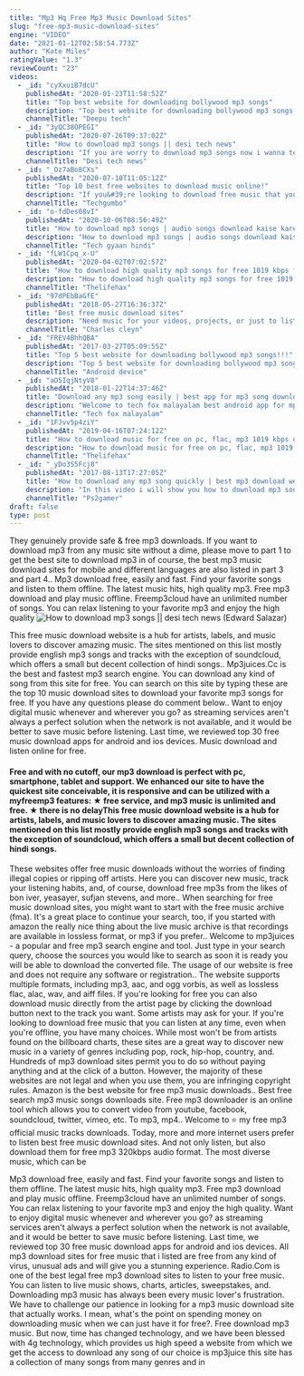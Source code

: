 ```yaml
---
title: "Mp3 Hq Free Mp3 Music Download Sites"
slug: "free-mp3-music-download-sites"
engine: "VIDEO"
date: "2021-01-12T02:58:54.773Z"
author: "Kate Miles"
ratingValue: "1.3"
reviewCount: "23"
videos:
  - _id: "cyXxuiB7dcU"
    publishedAt: "2020-01-23T11:58:52Z"
    title: "Top best website for downloading bollywood mp3 songs"
    description: "Top best website for downloading bollywood mp3 songs namaskaar dosto deepu tech me aapka swagat hai share support and subscribe dosto aap"
    channelTitle: "Deepu tech"
  - _id: "3yQC38OPEGI"
    publishedAt: "2020-07-26T09:37:02Z"
    title: "How to download mp3 songs || desi tech news"
    description: "If you are worry to download mp3 songs now i wanna tell you how to download free mp3 songs on android? mp3 download. You can download mp3 music"
    channelTitle: "Desi tech news"
  - _id: "_Oz7aBo8CXs"
    publishedAt: "2020-07-10T11:05:12Z"
    title: "Top 10 best free websites to download music online!"
    description: "If you&#39;re looking to download free music that you can listen at any time, even when you&#39;re offline, you have many choices. In this video, i&#39;ll show you 10 of the"
    channelTitle: "Techgumbo"
  - _id: "o-fdDes08vI"
    publishedAt: "2020-10-06T08:56:49Z"
    title: "How to download mp3 songs | audio songs download kaise kare? | phone se"
    description: "How to download mp3 songs | audio songs download kaise kare? | phone se namaskar dosto, mera naam hai kaushik tiwari aur aap dekh hai tech"
    channelTitle: "Tech gyaan hindi"
  - _id: "fLW1Cpq_x-U"
    publishedAt: "2020-04-02T07:02:57Z"
    title: "How to download high quality mp3 songs for free 1019 kbps flac insane quality"
    description: "How to download high quality mp3 songs for free 1019 kbps. Today in this video i have shown you guys how to download high quality mp3 songs for free."
    channelTitle: "Thelifehax"
  - _id: "97dPEbBaGfE"
    publishedAt: "2018-05-27T16:36:37Z"
    title: "Best free music download sites"
    description: "Need music for your videos, projects, or just to listen to? here is a free 30 day trial on epidemic sound⬇️ hope"
    channelTitle: "Charles cleyn"
  - _id: "FREV4BhhQBA"
    publishedAt: "2017-03-27T05:09:55Z"
    title: "Top 5 best website for downloading bollywood mp3 songs!!!"
    description: "Top 5 best website for downloading bollywood mp3 songs!!! for more information &amp; for any type of help please visit our website link::"
    channelTitle: "Android device"
  - _id: "aO5IqjNtyV0"
    publishedAt: "2018-01-22T14:37:46Z"
    title: "Download any mp3 song easily | best app for mp3 song download"
    description: "Welcome to tech fox malayalam best android app for mp3 song download nb : വീഡിയോയിൽ പറഞ്ഞിരിക്കുന്നവ ഡൗൺലോഡ്"
    channelTitle: "Tech fox malayalam"
  - _id: "1FJvv5p4ziY"
    publishedAt: "2019-04-16T07:24:12Z"
    title: "How to download music for free on pc, flac, mp3 1019 kbps quality insane"
    description: "How to download music for free on pc, flac, mp3 1019 kbps quality insane how to download music for free on pc. Enjoy using and download the"
    channelTitle: "Thelifehax"
  - _id: "_yDo3S5Fcj8"
    publishedAt: "2017-08-13T17:27:05Z"
    title: "How to download any mp3 song quickly | best mp3 download website |"
    description: "In this video i will show you how to download mp3 song quickly from best mp3 download website. For all playstation 2 games cheats, hacks, tricks and"
    channelTitle: "Ps2gamer"
draft: false
type: post
---
```


They genuinely provide safe &amp; free mp3 downloads. If you want to download mp3 from any music site without a dime, please move to part 1 to get the best site to download mp3 in of course, the best mp3 music download sites for mobile and different languages are also listed in part 3 and part 4.. Mp3 download free, easily and fast. Find your favorite songs and listen to them offline. The latest music hits, high quality mp3. Free mp3 download and play music offline. Freemp3cloud have an unlimited number of songs. You can relax listening to your favorite mp3 and enjoy the high quality
![How to download mp3 songs || desi tech news (Edward Salazar)](https://i.ytimg.com/vi/3yQC38OPEGI/hqdefault.jpg "How to download mp3 songs || desi tech news (Andre Owen)")

This free music download website is a hub for artists, labels, and music lovers to discover amazing music. The sites mentioned on this list mostly provide english mp3 songs and tracks with the exception of soundcloud, which offers a small but decent collection of hindi songs.. Mp3juices.Cc is the best and fastest mp3 search engine. You can download any kind of song from this site for free. You can search on this site by typing these are the top 10 music download sites to download your favorite mp3 songs for free. If you have any questions please do comment below.. Want to enjoy digital music whenever and wherever you go? as streaming services aren&#39;t always a perfect solution when the network is not available, and it would be better to save music before listening. Last time, we reviewed top 30 free music download apps for android and ios devices. Music download and listen online for free.
<!--inArticleAds-->

<!--galleryOne-->

#### Free and with no cutoff, our mp3 download is perfect with pc, smartphone, tablet and support. We enhanced our site to have the quickest site conceivable, it is responsive and can be utilized with a myfreemp3 features: ★ free service, and mp3 music is unlimited and free. ★ there is no delayThis free music download website is a hub for artists, labels, and music lovers to discover amazing music. The sites mentioned on this list mostly provide english mp3 songs and tracks with the exception of soundcloud, which offers a small but decent collection of hindi songs.
<!--inArticleAds-->

<!--galleryTwo-->

These websites offer free music downloads without the worries of finding illegal copies or ripping off artists. Here you can discover new music, track your listening habits, and, of course, download free mp3s from the likes of bon iver, yeasayer, sufjan stevens, and more.. When searching for free music download sites, you might want to start with the free music archive (fma). It&#39;s a great place to continue your search, too, if you started with amazon the really nice thing about the live music archive is that recordings are available in lossless format, or mp3 if you prefer.. Welcome to mp3juices - a popular and free mp3 search engine and tool. Just type in your search query, choose the sources you would like to search as soon it is ready you will be able to download the converted file. The usage of our website is free and does not require any software or registration.. The website supports multiple formats, including mp3, aac, and ogg vorbis, as well as lossless flac, alac, wav, and aiff files. If you&#39;re looking for free you can also download music directly from the artist page by clicking the download button next to the track you want. Some artists may ask for your. If you&#39;re looking to download free music that you can listen at any time, even when you&#39;re offline, you have many choices. While most won&#39;t be from artists found on the billboard charts, these sites are a great way to discover new music in a variety of genres including pop, rock, hip-hop, country, and. Hundreds of mp3 download sites permit you to do so without paying anything and at the click of a button. However, the majority of these websites are not legal and when you use them, you are infringing copyright rules. Amazon is the best website for free mp3 music downloads.. Best free search mp3 music songs downloads site. Free mp3 downloader is an online tool which allows you to convert video from youtube, facebook, soundcloud, twitter, vimeo, etc. To mp3, mp4.. Welcome to ⭐ my free mp3 official music tracks downloads. Today, more and more internet users prefer to listen best free music download sites. And not only listen, but also download them for free mp3 320kbps audio format. The most diverse music, which can be
<!--galleryThree-->

Mp3 download free, easily and fast. Find your favorite songs and listen to them offline. The latest music hits, high quality mp3. Free mp3 download and play music offline. Freemp3cloud have an unlimited number of songs. You can relax listening to your favorite mp3 and enjoy the high quality. Want to enjoy digital music whenever and wherever you go? as streaming services aren&#39;t always a perfect solution when the network is not available, and it would be better to save music before listening. Last time, we reviewed top 30 free music download apps for android and ios devices. All mp3 download sites for free music that i listed are free from any kind of virus, unusual ads and will give you a stunning experience. Radio.Com is one of the best legal free mp3 download sites to listen to your free music. You can listen to live music shows, charts, articles, sweepstakes, and. Downloading mp3 music has always been every music lover&#39;s frustration. We have to challenge our patience in looking for a mp3 music download site that actually works. I mean, what&#39;s the point on spending money on downloading music when we can just have it for free?. Free download mp3 music. But now, time has changed technology, and we have been blessed with 4g technology, which provides us high speed a website from which we get the access to download any song of our choice is mp3juice this site has a collection of many songs from many genres and in